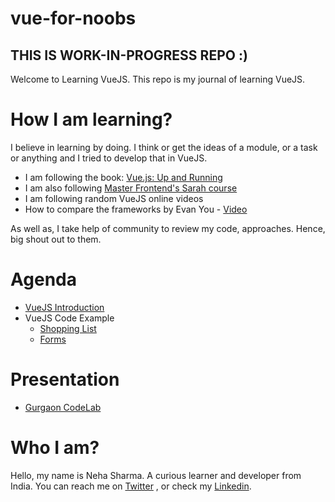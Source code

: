 # vue-for-noobs 
## THIS IS WORK-IN-PROGRESS REPO :)
Welcome to Learning VueJS. This repo is my journal of learning VueJS. 

# How I am learning?
I believe in learning by doing. I think or get the ideas of a module, or a task or anything and I tried to
develop that in VueJS.

- I am following the book: [Vue.js: Up and Running ](https://www.flipkart.com/vue-js-up-running/)
- I am also following [Master Frontend's Sarah course](https://frontendmasters.com/courses/vue/)
- I am following random VueJS online videos 
- How to compare the frameworks by Evan You - [Video](https://www.youtube.com/watch?v=ANtSWq-zI0s)

As well as, I take help of community to review my code, approaches. Hence, big shout out to them.

# Agenda

- [VueJS Introduction](https://github.com/Neha/vue-for-noobs/tree/master/vuejs-introduction)
- VueJS Code Example
   - [Shopping List](https://github.com/Neha/vue-for-noobs/tree/master/shopping-cart)
   - [Forms](https://github.com/Neha/vue-for-noobs/tree/master/forms)

# Presentation

- [Gurgaon CodeLab](https://drive.google.com/file/d/1Q66ulhgZVVYPn1nXBqVQfOCiWppSkui9/view?usp=sharing)

# Who I am?
Hello, my name is Neha Sharma. A curious learner and developer from India.
You can reach me on [Twitter](https://twitter.com/hellonehha) , or check my [Linkedin](https://www.linkedin.com/in/nehha/).
